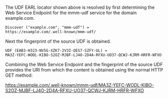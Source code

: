 The UDF EARL locator shown above is resolved by first determining the Web Service
Endpoint for the mmm-udf service for the domain example.com.

~~~~
Discover ("example.com", "mmm-udf") = 
https://example.com/.well-known/mmm-udf/
~~~~

Next the fingerprint of the source UDF is obtained.

~~~~
UDF (EAB3-H323-NV5G-XZK7-2V3I-QES7-SZFY-UL) =
MA3Z-YEFC-WODL-KIBO-S2OZ-MJBF-LJ4O-2D4A-RFXU-UO37-QCWJ-KJRM-HRFR-WFXO
~~~~

Combining the Web Service Endpoint and the fingerprint of the source UDF provides
the URI from which the content is obtained using the normal HTTP GET method:

https://example.com/.well-known/mmm-udf/MA3Z-YEFC-WODL-KIBO-S2OZ-MJBF-LJ4O-2D4A-RFXU-UO37-QCWJ-KJRM-HRFR-WFXO


